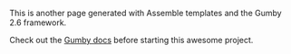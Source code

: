   This is another page generated with Assemble templates and the Gumby 2.6 framework.

  Check out the [Gumby docs](http://gumbyframework.com/docs/) before starting this awesome project.
